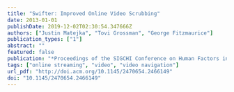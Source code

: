 ```yaml
---
title: "Swifter: Improved Online Video Scrubbing"
date: 2013-01-01
publishDate: 2019-12-02T02:30:54.347666Z
authors: ["Justin Matejka", "Tovi Grossman", "George Fitzmaurice"]
publication_types: ["1"]
abstract: ""
featured: false
publication: "*Proceedings of the SIGCHI Conference on Human Factors in Computing Systems*"
tags: ["online streaming", "video", "video navigation"]
url_pdf: "http://doi.acm.org/10.1145/2470654.2466149"
doi: "10.1145/2470654.2466149"
---
```


